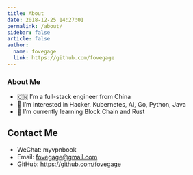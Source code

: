 ```yaml
---
title: About
date: 2018-12-25 14:27:01
permalink: /about/
sidebar: false
article: false
author:
  name: fovegage
  link: https://github.com/fovegage
---
```


### About Me

- 🇨🇳 I’m a full-stack engineer from China
- 💞️ I’m interested in Hacker, Kubernetes, AI, Go, Python, Java
- 👀 I’m currently learning Block Chain and Rust

## Contact Me

- WeChat: <a :href="qqUrl" class='qq'>myvpnbook</a>
- Email:  <a href="mailto:fovegage@gmail.com">fovegage@gmail.com</a>
- GitHub: <https://github.com/fovegage>